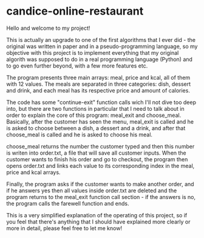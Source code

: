 # candice-online-restaurant

Hello and welcome to my project!

This is actually an upgrade to one of the first algorithms that I ever did - the original was written in paper and in a pseudo-programming language, so my objective with this project is to implement everything that my original algorith was supposed to do in a real programming language (Python) and to go even further beyond, with a few more features etc.

The program presents three main arrays: meal, price and kcal, all of them with 12 values. The meals are separated in three categories: dish, dessert and drink, and each meal has its respective price and amount of calories. 

The code has some "continue-exit" function calls wich I'll not dive too deep into, but there are two functions in particular that I need to talk about in order to explain the core of this program: meal_exit and choose_meal. Basically, after the customer has seen the menu, meal_exit is called and he is asked to choose between a dish, a dessert and a drink, and after that choose_meal is called and he is asked to choose his meal. 

choose_meal returns the number the customer typed and then this number is writen into order.txt, a file that will save all customer inputs. When the customer wants to finish his order and go to checkout, the program then opens order.txt and links each value to its corresponding index in the meal, price and kcal arrays.

Finally, the program asks if the customer wants to make another order, and if he answers yes then all values inside order.txt are deleted and the program returns to the meal_exit function call section - if the answers is no, the program calls the farewell function and ends.

This is a very simplified explanation of the operating of this project, so if you feel that there's anything that I should have explained more clearly or more in detail, please feel free to let me know!
